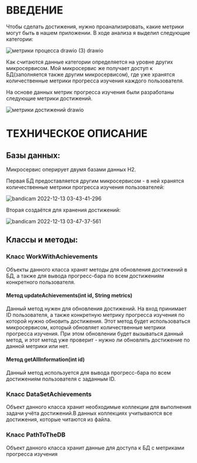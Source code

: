# ВВЕДЕНИЕ

Чтобы сделать достижения, нужно проанализировать, какие метрики могут быть в нашем приложении.
В ходе анализа я выделил следующие категории:

![метрики процесса drawio (3) drawio](https://user-images.githubusercontent.com/110686828/207192889-cc3dd4b9-9046-4327-80c7-209ffe39a3c3.png)

Как считаются данные категории определяется на уровне других микросервисом. Мой микросервис же получает доступ к БД(заполняется также другим микросервисом), где уже хранятся количественные метрики прогресса изучения каждого пользователя.

На основе данных метрик прогресса изучения были разработаны следующие метрики достижений.

![метрики достижений drawio](https://user-images.githubusercontent.com/110686828/207195896-cd0f973c-b69b-4f5a-b64a-a1c9f896a066.png)

# ТЕХНИЧЕСКОЕ ОПИСАНИЕ

## Базы данных:

Микросервис оперирует двумя базами данных H2.

Первая БД предоставляется другим микросервисом - в ней хранятся количественные метрики прогресса изучения пользователей:

![bandicam 2022-12-13 03-43-41-296](https://user-images.githubusercontent.com/110686828/207198657-596b434a-97de-4541-a645-b7ee092ea0de.jpg)


Вторая создаётся для хранения достижений:

![bandicam 2022-12-13 03-47-37-561](https://user-images.githubusercontent.com/110686828/207198970-aa465b4f-a057-4f74-8256-468a0e583bed.jpg)

## Классы и методы:
### Класс WorkWithAchievements 
Объекты данного класса хранят методы для обновления достижений в БД, а также для вывода прогресс-бара по всем достижениям конкретного пользователя.
#### Метод updateAchievements(int id, String metrics)
Данный метод нужен для обновления достижений. На вход принимает ID пользователя, а также конкретную метрику прогресса изучения по которой нужно обновить достижения. Этот метод будет использоваться микросервисом, который обновляет количественные метрики прогресса изучения. При этом обновлении будет вызываться данный метод, и этот метод уже проверит - нужно ли обновлять достижение по данной метрики или нет.
#### Метод getAllInformation(int id)
Данный метод используется для вывода прогресс-бара по всем достижениям пользователя с заданным ID.
### Класс DataSetAchievements
Объект данного класса хранит необходимые коллекции для выполнения задачи учёта достижений.В данных коллекциях учитываются все достижения, которые читаются из файла.
### Класс PathToTheDB
Объект данного класса хранит данные для доступа к БД с метриками прогресса изучения








